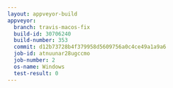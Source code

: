 ```yaml
---
layout: appveyor-build
appveyor:
  branch: travis-macos-fix
  build-id: 30706240
  build-number: 353
  commit: d12b73728b4f379958d5609756a0c4ce49a1a9a6
  job-id: atnuunar28ugccmo
  job-number: 2
  os-name: Windows
  test-result: 0
---
```

